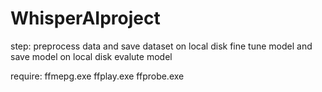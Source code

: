 # WhisperAIproject
step:
preprocess data and save dataset on local disk
fine tune model and save model on local disk
evalute model

require:
ffmepg.exe
ffplay.exe
ffprobe.exe
